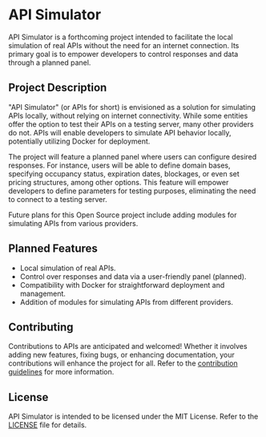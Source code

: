 # API Simulator

API Simulator is a forthcoming project intended to facilitate the local simulation of real APIs without the need for an internet connection. Its primary goal is to empower developers to control responses and data through a planned panel.

## Project Description

"API Simulator" (or APIs for short) is envisioned as a solution for simulating APIs locally, without relying on internet connectivity. While some entities offer the option to test their APIs on a testing server, many other providers do not. APIs will enable developers to simulate API behavior locally, potentially utilizing Docker for deployment.

The project will feature a planned panel where users can configure desired responses. For instance, users will be able to define domain bases, specifying occupancy status, expiration dates, blockages, or even set pricing structures, among other options. This feature will empower developers to define parameters for testing purposes, eliminating the need to connect to a testing server.

Future plans for this Open Source project include adding modules for simulating APIs from various providers.

## Planned Features

- Local simulation of real APIs.
- Control over responses and data via a user-friendly panel (planned).
- Compatibility with Docker for straightforward deployment and management.
- Addition of modules for simulating APIs from different providers.

## Contributing

Contributions to APIs are anticipated and welcomed! Whether it involves adding new features, fixing bugs, or enhancing documentation, your contributions will enhance the project for all. Refer to the [contribution guidelines](CONTRIBUTING.md) for more information.

## License

API Simulator is intended to be licensed under the MIT License. Refer to the [LICENSE](LICENSE) file for details.
